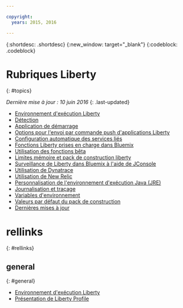 ```yaml
---

copyright:
  years: 2015, 2016

---
```


{:shortdesc: .shortdesc}
{:new_window: target="_blank"}
{:codeblock: .codeblock}

# Rubriques Liberty
{: #topics}

*Dernière mise à jour : 10 juin 2016*
{: .last-updated}

* [Environnement d'exécution Liberty](index.html)
* [Détection](index.html#detection)
* [Application de démarrage](index.html#starter_application)
* [Options pour l'envoi par commande push d'applications Liberty](optionsForPushing.html)
* [Configuration automatique des services liés](autoConfig.html)
* [Fonctions Liberty prises en charge dans Bluemix](libertyFeatures.html)
* [Utilisation des fonctions bêta](usingBetaFeatures.html)
* [Limites mémoire et pack de construction liberty](memoryLimits.html)
* [Surveillance de Liberty dans Bluemix à l'aide de JConsole](jconsole.html)
* [Utilisation de Dynatrace](dynatrace.html)
* [Utilisation de New Relic](newRelic.html)
* [Personnalisation de l'environnement d'exécution Java (JRE)](customizingJRE.html)
* [Journalisation et traçage](loggingAndTracing.html)
* [Variables d'environnement](environmentVariables.html)
* [Valeurs par défaut du pack de construction](buildpackDefaults.html)
* [Dernières mises à jour](updates.html)

# rellinks
{: #rellinks}
## general
{: #general}
* [Environnement d'exécution Liberty](index.html)
* [Présentation de Liberty Profile](http://www-01.ibm.com/support/knowledgecenter/SSAW57_8.5.5/com.ibm.websphere.wlp.nd.doc/ae/cwlp_about.html)
